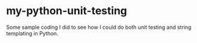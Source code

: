# my-python-unit-testing
Some sample coding I did to see how I could do both unit testing and string templating in Python.
